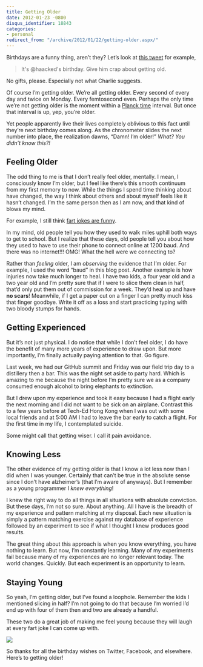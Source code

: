 ```yaml
---
title: Getting Older
date: 2012-01-23 -0800
disqus_identifier: 18843
categories:
- personal
redirect_from: "/archive/2012/01/22/getting-older.aspx/"
---
```


Birthdays are a funny thing, aren’t they? Let’s look at [this
tweet](https://twitter.com/#!/ckindel/status/161366815321243648 "Charlie Kindel Tweet")
for example,

> It's @haacked's birthday. Give him crap about getting old.

No gifts, please. Especially not what Charlie suggests.

Of course I’m getting older. We’re all getting older. Every second of
every day and twice on Monday. Every femtosecond even. Perhaps the only
time we’re not getting older is the moment within a [Planck
time](http://en.wikipedia.org/wiki/Planck_time "Planck time") interval.
But once that interval is up, yep, you’re older.

Yet people apparently live their lives completely oblivious to this fact
until they’re next birthday comes along. As the chronometer slides the
next number into place, the realization dawns, “Damn! I’m older!” *What?
You didn’t know this?!*

Feeling Older
-------------

The odd thing to me is that I don’t really feel older, mentally. I mean,
I consciously know I’m older, but I feel like there’s this smooth
continuum from my first memory to now. While the things I spend time
thinking about have changed, the way I think about others and about
myself feels like it hasn’t changed. I’m the same person then as I am
now, and that kind of blows my mind.

For example, I still think [fart jokes are
funny](http://www.metatube.com/en/videos/5655/Family-guy-fart-contest-Peter-Vs-Michael-Moore/ "Fart Contest Michael Moore vs Peter Griffin").

In my mind, old people tell you how they used to walk miles uphill both
ways to get to school. But I realize that these days, old people tell
you about how they used to have to use their phone to connect online at
1200 baud. And there was no internet!!! OMG! What the hell were we
connecting to?

Rather than *feeling* older, I am *observing* the evidence that I’m
older. For example, I used the word “baud” in this blog post. Another
example is how injuries now take much longer to heal. I have two kids, a
four year old and a two year old and I’m pretty sure that if I were to
slice them clean in half, that’d only put them out of commission for a
week. They’d heal up and have **no scars**! Meanwhile, if I get a paper
cut on a finger I can pretty much kiss that finger goodbye. Write it off
as a loss and start practicing typing with two bloody stumps for hands.

Getting Experienced
-------------------

But it’s not just physical. I do notice that while I don’t feel older, I
do have the benefit of many more years of experience to draw upon. But
more importantly, I’m finally actually paying attention to that. Go
figure.

Last week, we had our GitHub summit and Friday was our field trip day to
a distillery then a bar. This was the night set aside to party hard.
Which is amazing to me because the night before I’m pretty sure we as a
company consumed enough alcohol to bring elephants to extinction.

But I drew upon my experience and took it easy because I had a flight
early the next morning and I did not want to be sick on an airplane.
Contrast this to a few years before at Tech-Ed Hong Kong when I was out
with some local friends and at 5:00 AM I had to leave the bar early to
catch a flight. For the first time in my life, I contemplated suicide.

Some might call that getting wiser. I call it pain avoidance.

Knowing Less
------------

The other evidence of my getting older is that I know a lot less now
than I did when I was younger. Certainly that can’t be true in the
absolute sense since I don’t have alzheimer’s (that I’m aware of
anyways). But I remember as a young programmer I *knew everything*!

I knew the right way to do all things in all situations with absolute
conviction. But these days, I’m not so sure. About anything. All I have
is the breadth of my experience and pattern matching at my disposal.
Each new situation is simply a pattern matching exercise against my
database of experience followed by an experiment to see if what I
thought I knew produces good results.

The great thing about this approach is when you know everything, you
have nothing to learn. But now, I’m constantly learning. Many of my
experiments fail because many of my experiences are no longer relevant
today. The world changes. Quickly. But each experiment is an opportunity
to learn.

Staying Young
-------------

So yeah, I’m getting older, but I’ve found a loophole. Remember the kids
I mentioned slicing in half? I’m not going to do that because I’m
worried I’d end up with four of them then and two are already a handful.

These two do a great job of making me feel young because they will laugh
at every fart joke I can come up with.

![](https://fbcdn-sphotos-a.akamaihd.net/hphotos-ak-snc7/403800_10150603988035272_579730271_11411110_1608662224_n.jpg)

So thanks for all the birthday wishes on Twitter, Facebook, and
elsewhere. Here’s to getting older!


